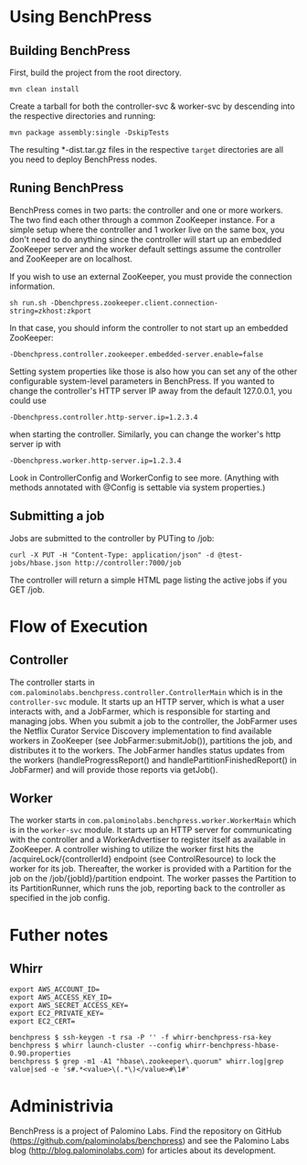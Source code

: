 # Using BenchPress

## Building BenchPress

First, build the project from the root directory.

    mvn clean install

Create a tarball for both the controller-svc & worker-svc by descending into
the respective directories and running:

    mvn package assembly:single -DskipTests

The resulting *-dist.tar.gz files in the respective `target` directories are all you need to deploy BenchPress nodes.

## Runing BenchPress

BenchPress comes in two parts: the controller and one or more workers.  The two
find each other through a common ZooKeeper instance. For a simple setup where the
controller and 1 worker live on the same box, you don't need to do anything since
the controller will start up an embedded ZooKeeper server and the worker default
settings assume the controller and ZooKeeper are on localhost.

If you wish to use an external ZooKeeper, you must provide the connection information.

    sh run.sh -Dbenchpress.zookeeper.client.connection-string=zkhost:zkport


In that case, you should inform the controller to not start up an embedded ZooKeeper:

    -Dbenchpress.controller.zookeeper.embedded-server.enable=false


Setting system properties like those is also how you can set any of the other configurable system-level parameters in BenchPress. If you wanted to change the controller's HTTP server IP away from the default 127.0.0.1, you could use

    -Dbenchpress.controller.http-server.ip=1.2.3.4

when starting the controller. Similarly, you can change the worker's http server ip with

    -Dbenchpress.worker.http-server.ip=1.2.3.4

Look in ControllerConfig and WorkerConfig to see more. (Anything with methods annotated with @Config is settable via system properties.)

## Submitting a job

Jobs are submitted to the controller by PUTing to /job:

    curl -X PUT -H "Content-Type: application/json" -d @test-jobs/hbase.json http://controller:7000/job

The controller will return a simple HTML page listing the active jobs if you GET
/job.  

# Flow of Execution

## Controller

The controller starts in `com.palominolabs.benchpress.controller.ControllerMain`
which is in the `controller-svc` module.  It starts up an HTTP server, which is
what a user interacts with, and a JobFarmer, which is responsible for starting
and managing jobs.  When you submit a job to the controller, the JobFarmer uses
the Netflix Curator Service Discovery implementation to find available workers
in ZooKeeper (see JobFarmer:submitJob()), partitions the job, and distributes
it to the workers. The JobFarmer handles status updates from the workers
(handleProgressReport() and handlePartitionFinishedReport() in JobFarmer) and
will provide those reports via getJob().

## Worker
The worker starts in `com.palominolabs.benchpress.worker.WorkerMain` which is
in the `worker-svc` module.  It starts up an HTTP server for communicating with
the controller and a WorkerAdvertiser to register itself as available in
ZooKeeper.  A controller wishing to utilize the worker first hits
the /acquireLock/{controllerId} endpoint (see ControlResource) to lock the
worker for its job.  Thereafter, the worker is provided with a Partition for
the job on the /job/{jobId}/partition endpoint.  The worker passes the
Partition to its PartitionRunner, which runs the job, reporting back to the
controller as specified in the job config.

# Futher notes

## Whirr
```
export AWS_ACCOUNT_ID=
export AWS_ACCESS_KEY_ID=
export AWS_SECRET_ACCESS_KEY=
export EC2_PRIVATE_KEY=
export EC2_CERT=

benchpress $ ssh-keygen -t rsa -P '' -f whirr-benchpress-rsa-key
benchpress $ whirr launch-cluster --config whirr-benchpress-hbase-0.90.properties
benchpress $ grep -m1 -A1 "hbase\.zookeeper\.quorum" whirr.log|grep value|sed -e 's#.*<value>\(.*\)</value>#\1#'
```

# Administrivia
BenchPress is a project of Palomino Labs.  Find the repository on GitHub
(https://github.com/palominolabs/benchpress) and see the Palomino Labs blog
(http://blog.palominolabs.com) for articles about its development.
